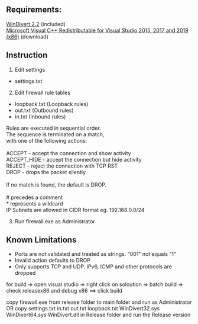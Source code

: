 
## Requirements:

  [WinDivert 2.2](https://www.reqrypt.org/windivert.html) (included)\
  [Microsoft Visual C++ Redistributable for Visual Studio 2015, 2017 and 2019 (x86)](https://aka.ms/vs/16/release/vc_redist.x86.exe) (download)

## Instruction

1. Edit settings

* settings.txt

2. Edit firewall rule tables

* loopback.txt (Loopback rules)
* out.txt (Outbound rules)
* in.txt (Inbound rules)

Rules are executed in sequential order. \
The sequence is terminated on a match, \
with one of the following actions: \
\
  ACCEPT      - accept the connection and show activity \
  ACCEPT_HIDE - accept the connection but hide activity \
  REJECT      - reject the connection with TCP RST \
  DROP        - drops the packet silently \
\
If no match is found, the default is DROP. \
\
\# precedes a comment \
\* represents a wildcard \
IP Subnets are allowed in CIDR format eg. 192.168.0.0/24

3. Run firewall.exe as Administrator

## Known Limitations

* Ports are not validated and treated as strings. "001" not equals "1"
* Invalid action defaults to DROP
* Only supports TCP and UDP. IPv6, ICMP and other protocols are dropped


for build =>
open visual studio => right click on soloution => batch build => check releasex86 and debug x86 ==> click build

copy firewall.exe from release folder to main folder and run as Administrator
OR
copy settings.txt in.txt out.txt loopback.txt WinDivert32.sys WinDivert64.sys WinDivert.dll  in Release folder and run the Release version


